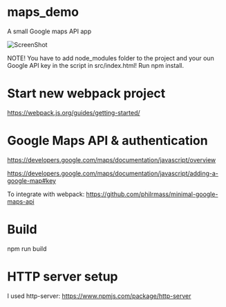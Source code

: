 # maps_demo
A small Google maps API app

<img src="https://github.com/krem13/maps_demo/blob/master/maps_demo.jpg" alt="ScreenShot" style="max-width:80%;">

NOTE! You have to add node_modules folder to the project and your oun Google API key in the script in src/index.html! Run npm install.

# Start new webpack project
https://webpack.js.org/guides/getting-started/

# Google Maps API & authentication
https://developers.google.com/maps/documentation/javascript/overview 

https://developers.google.com/maps/documentation/javascript/adding-a-google-map#key

To integrate with webpack:
https://github.com/philrmass/minimal-google-maps-api

# Build
npm run build

# HTTP server setup
I used http-server:
https://www.npmjs.com/package/http-server

